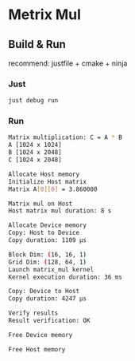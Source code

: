 # Metrix Mul

## Build & Run

recommend: justfile + cmake + ninja

### Just

```bash
just debug run
```

### Run

```bash
Matrix multiplication: C = A * B
A [1024 x 1024]
B [1024 x 2048]
C [1024 x 2048]

Allocate Host memory
Initialize Host matrix
Matrix A[0][0] = 3.860000

Matrix mul on Host
Host matrix mul duration: 8 s

Allocate Device memory
Copy: Host to Device
Copy duration: 1109 µs

Block Dim: (16, 16, 1)
Grid Dim: (128, 64, 1)
Launch matrix_mul kernel
Kernel execution duration: 36 ms

Copy: Device to Host
Copy duration: 4247 µs

Verify results
Result verification: OK

Free Device memory

Free Host memory
```

